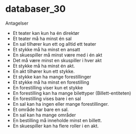 # databaser_30

Antagelser
- Et teater kan kun ha én direktør
- Et teater må ha minst én sal
- En sal tilhører kun ett og alltid ett teater
- Et stykke må ha minst en ansatt
- En skuespiller må minst være med i én akt
- Det må være minst en skuspiller i hver akt
- Et stykke må ha minst én akt.
- En akt tilhører kun ett stykke.
- Et stykke kan ha mange forestillinger
- Et stykke må ha minst en forestilling
- En forestilling viser kun et stykke
- En forestilling kan ha mange bilettyper (Billett-entiteten)
- En forestilling vises bare i en sal
- En sal kan ha ingen eller mange forestillinger. 
- Et område har bare en sal. 
- En sal kan ha mange områder
- En bestilling må inneholde minst en billett.
- En skuespiller kan ha flere roller i en akt.